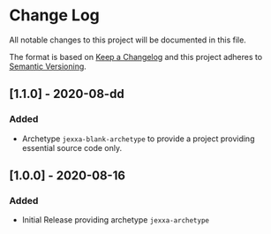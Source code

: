 # Change Log
All notable changes to this project will be documented in this file.
 
The format is based on [Keep a Changelog](http://keepachangelog.com/)
and this project adheres to [Semantic Versioning](http://semver.org/).

## \[1.1.0] - 2020-08-dd

### Added
-   Archetype `jexxa-blank-archetype` to provide a project providing essential source code only.   
   
## \[1.0.0] - 2020-08-16
 
### Added
-   Initial Release providing archetype `jexxa-archetype`  

